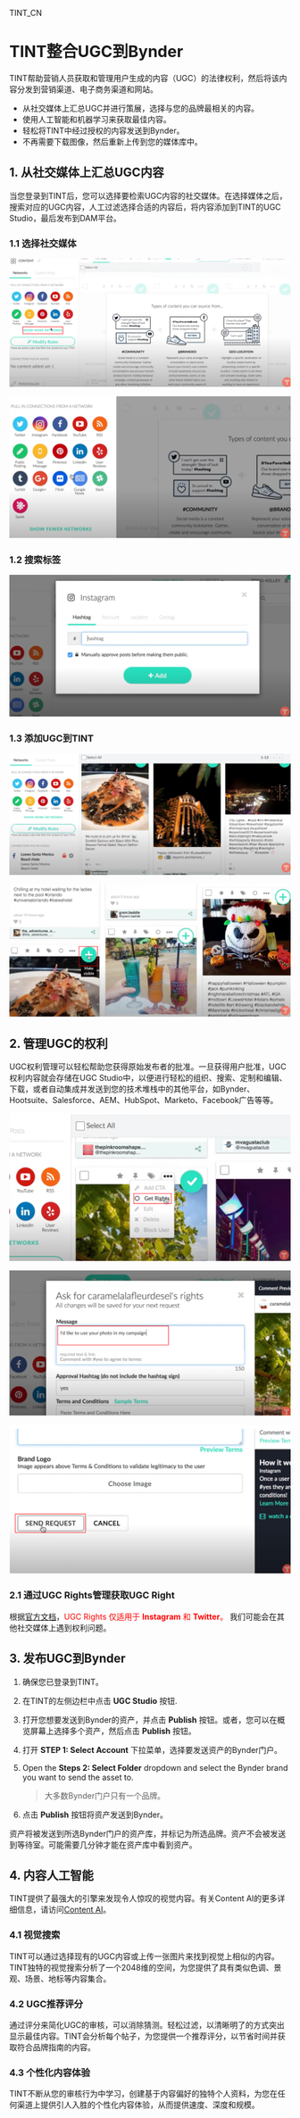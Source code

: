 TINT_CN
# TINT整合UGC到Bynder

TINT帮助营销人员获取和管理用户生成的内容（UGC）的法律权利，然后将该内容分发到营销渠道、电子商务渠道和网站。

- 从社交媒体上汇总UGC并进行策展，选择与您的品牌最相关的内容。
- 使用人工智能和机器学习来获取最佳内容。
- 轻松将TINT中经过授权的内容发送到Bynder。
- 不再需要下载图像，然后重新上传到您的媒体库中。

## 1. 从社交媒体上汇总UGC内容

当您登录到TINT后，您可以选择要检索UGC内容的社交媒体。在选择媒体之后，搜索对应的UGC内容，人工过滤选择合适的内容后，将内容添加到TINT的UGC Studio，最后发布到DAM平台。

### 1.1 选择社交媒体

![image-20240407135734837](assets/tint-1.png)

![](assets/tint-2.png)

### 1.2 搜索标签

![image-20240407135852227](assets/tint-3.png) 

### 1.3 添加UGC到TINT

![image-20240407135928388](assets/tint-4.png)

![image-20240407140008493](assets/tint-5.png)

## 2. 管理UGC的权利

UGC权利管理可以轻松帮助您获得原始发布者的批准。一旦获得用户批准，UGC权利内容就会存储在UGC Studio中，以便进行轻松的组织、搜索、定制和编辑、下载，或者自动集成并发送到您的技术堆栈中的其他平台，如Bynder、Hootsuite、Salesforce、AEM、HubSpot、Marketo、Facebook广告等等。	

![image-20240407140222013](assets/tint-6.png)

![image-20240407140344500](assets/tint-7.png)

![image-20240407140406977](assets/tint-8.png)

### 2.1 通过UGC Rights管理获取UGC Right

根据[官方文档](https://support.tintup.com/hc/en-us/articles/230883267-How-to-obtain-rights-to-your-content-through-UGC-Rights#h_01HNAAS6F8WEPW69JSCV1HP0ZB)，<font color='red'>UGC Rights 仅适用于 **Instagram** 和 **Twitter**。</font> 我们可能会在其他社交媒体上遇到权利问题。

## 3. 发布UGC到Bynder

1. 确保您已登录到TINT。

2. 在TINT的左侧边栏中点击 **UGC Studio** 按钮.

3. 打开您想要发送到Bynder的资产，并点击 **Publish** 按钮。或者，您可以在概览屏幕上选择多个资产，然后点击 **Publish** 按钮。

4. 打开 **STEP 1: Select Account** 下拉菜单，选择要发送资产的Bynder门户。

5. Open the **Steps 2: Select Folder** dropdown and select the Bynder brand you want to send the asset to.

   > 大多数Bynder门户只有一个品牌。

6. 点击 **Publish** 按钮将资产发送到Bynder。


资产将被发送到所选Bynder门户的资产库，并标记为所选品牌。资产不会被发送到等待室。可能需要几分钟才能在资产库中看到资产。



## 4. 内容人工智能

TINT提供了最强大的引擎来发现令人惊叹的视觉内容。有关Content AI的更多详细信息，请访问[Content AI](https://www.tintup.com/solutions/content-ai-machine-learning/)。

### 4.1 视觉搜索

TINT可以通过选择现有的UGC内容或上传一张图片来找到视觉上相似的内容。TINT独特的视觉搜索分析了一个2048维的空间，为您提供了具有类似色调、景观、场景、地标等内容集合。

### 4.2 UGC推荐评分

通过评分来简化UGC的审核，可以消除猜测。轻松过滤，以清晰明了的方式突出显示最佳内容。TINT会分析每个帖子，为您提供一个推荐评分，以节省时间并获取符合品牌指南的内容。

### 4.3 个性化内容体验

TINT不断从您的审核行为中学习，创建基于内容偏好的独特个人资料，为您在任何渠道上提供引人入胜的个性化内容体验，从而提供速度、深度和规模。